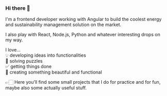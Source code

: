 ### Hi there 👋

I'm a frontend developer working with Angular to build the coolest energy and sustainability management solution on the market.

I also play with React, Node.js, Python and whatever interesting drops on my way.

I love... \
 💡 developing ideas into functionalities \
 🔗 solving puzzles \
 ✅ getting things done \
 🎨 creating something beautiful and functional 

👉🏻 Here you'll find some small projects that I do for practice and for fun, maybe also some actually useful stuff.
